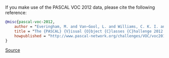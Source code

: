 If you make use of the PASCAL VOC 2012 data, please cite the following reference:

```bibtex
@misc{pascal-voc-2012,
	author = "Everingham, M. and Van~Gool, L. and Williams, C. K. I. and Winn, J. and Zisserman, A.",
	title = "The {PASCAL} {V}isual {O}bject {C}lasses {C}hallenge 2012 {(VOC2012)} {R}esults",
	howpublished = "http://www.pascal-network.org/challenges/VOC/voc2012/workshop/index.html"
}
```

[Source](http://host.robots.ox.ac.uk/pascal/VOC/voc2012/index.html#citation)
